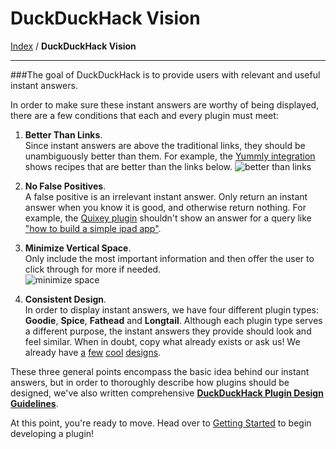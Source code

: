 # DuckDuckHack Vision
[Index](https://github.com/duckduckgo/duckduckgo#index) / **DuckDuckHack Vision**

---

###The goal of DuckDuckHack is to provide users with relevant and useful instant answers.

In order to make sure these instant answers are worthy of being displayed, there are a few conditions that each and every plugin must meet:

1. **Better Than Links**.  
    Since instant answers are above the traditional links, they should be unambiguously better than them. For example, the [Yummly integration](https://ddg.gg/?q=garlic+steak+recipe) shows recipes that are better than the links below.
    ![better than links](https://s3.amazonaws.com/ddg-assets/docs/better_than_links.png)

2. **No False Positives**.  
    A false positive is an irrelevant instant answer. Only return an instant answer when you know it is good, and otherwise return nothing. For example, the [Quixey plugin](http://ddg.gg/?q=flight+search+app) shouldn't show an answer for a query like ["how to build a simple ipad app"](https://duckduckgo.com/?q=how+to+build+a+simple+ipad+app).

3. **Minimize Vertical Space**.  
     Only include the most important information and then offer the user to click through for more if needed.  
    ![minimize space](https://s3.amazonaws.com/ddg-assets/docs/minimize_space.png)

4. **Consistent Design**.  
    In order to display instant answers, we have four different plugin types: **Goodie**, **Spice**, **Fathead** and **Longtail**. Although each plugin type serves a different purpose, the instant answers they provide should look and feel similar. When in doubt, copy what already exists or ask us! We already have [a](https://duckduckgo.com/?q=garlic+steak+recipe) [few](https://duckduckgo.com/?q=flight+tracking+apps) [cool](https://duckduckgo.com/?q=movies) [designs](http://ddg.gg/?q=flight+search+app).

<!-- 
* **Readable Answers**.  If textual, create sentences or short statements that users can actually read. 
![readable answer](https://s3.amazonaws.com/ddg-assets/docs/readable.png)
-->

These three general points encompass the basic idea behind our instant answers, but in order to thoroughly describe how plugins should be designed, we've also written comprehensive [**DuckDuckHack Plugin Design Guidelines**](https://github.com/duckduckgo/DuckDuckGo-Documentation/blob/master/DuckDuckHack/Styleguide/design_styleguide.md).

At this point, you're ready to move. Head over to [Getting Started](/documentation/getting_started.md) to begin developing a plugin!
